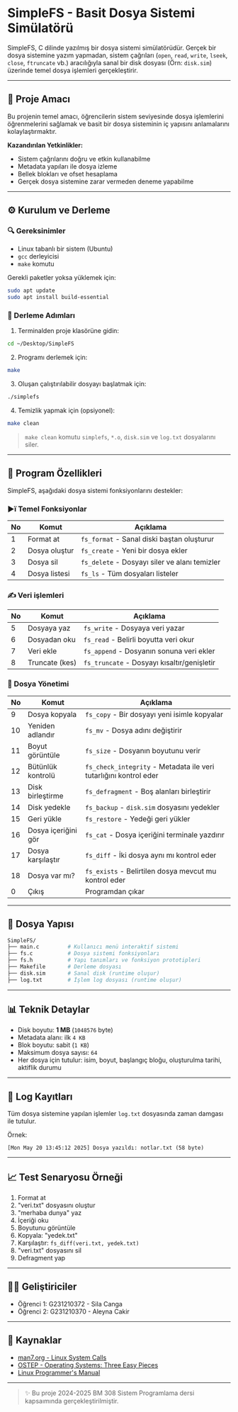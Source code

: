 # SimpleFS - Basit Dosya Sistemi Simülatörü

SimpleFS, C dilinde yazılmış bir dosya sistemi simülatörüdür. Gerçek bir dosya sistemine yazım yapmadan, sistem çağrıları (`open`, `read`, `write`, `lseek`, `close`, `ftruncate` vb.) aracılığıyla sanal bir disk dosyası (Örn: `disk.sim`) üzerinde temel dosya işlemleri gerçekleştirir.

---

## 🌟 Proje Amacı

Bu projenin temel amacı, öğrencilerin sistem seviyesinde dosya işlemlerini öğrenmelerini sağlamak ve basit bir dosya sisteminin iç yapısını anlamalarını kolaylaştırmaktır.

**Kazandırılan Yetkinlikler:**

* Sistem çağrılarını doğru ve etkin kullanabilme
* Metadata yapıları ile dosya izleme
* Bellek blokları ve ofset hesaplama
* Gerçek dosya sistemine zarar vermeden deneme yapabilme

---

## ⚙️ Kurulum ve Derleme

### 🔍 Gereksinimler

* Linux tabanlı bir sistem (Ubuntu)
* `gcc` derleyicisi
* `make` komutu

Gerekli paketler yoksa yüklemek için:

```bash
sudo apt update
sudo apt install build-essential
```

### 📂 Derleme Adımları

1. Terminalden proje klasörüne gidin:

```bash
cd ~/Desktop/SimpleFS
```

2. Programı derlemek için:

```bash
make
```

3. Oluşan çalıştırılabilir dosyayı başlatmak için:

```bash
./simplefs
```

4. Temizlik yapmak için (opsiyonel):

```bash
make clean
```

> `make clean` komutu `simplefs`, `*.o`, `disk.sim` ve `log.txt` dosyalarını siler.

---

## 🔧 Program Özellikleri

SimpleFS, aşağıdaki dosya sistemi fonksiyonlarını destekler:

### ▶ï️ Temel Fonksiyonlar

| No | Komut         | Açıklama                                      |
| -- | ------------- | --------------------------------------------- |
| 1  | Format at     | `fs_format` - Sanal diski baştan oluşturur    |
| 2  | Dosya oluştur | `fs_create` - Yeni bir dosya ekler            |
| 3  | Dosya sil     | `fs_delete` - Dosyayı siler ve alanı temizler |
| 4  | Dosya listesi | `fs_ls` - Tüm dosyaları listeler              |

### ✍️ Veri işlemleri

| No | Komut          | Açıklama                                    |
| -- | -------------- | ------------------------------------------- |
| 5  | Dosyaya yaz    | `fs_write` - Dosyaya veri yazar             |
| 6  | Dosyadan oku   | `fs_read` - Belirli boyutta veri okur       |
| 7  | Veri ekle      | `fs_append` - Dosyanın sonuna veri ekler    |
| 8  | Truncate (kes) | `fs_truncate` - Dosyayı kısaltır/genişletir |

### 📁 Dosya Yönetimi

| No | Komut               | Açıklama                                                          |
| -- | ------------------- | ----------------------------------------------------------------- |
| 9  | Dosya kopyala       | `fs_copy` - Bir dosyayı yeni isimle kopyalar                      |
| 10 | Yeniden adlandır    | `fs_mv` - Dosya adını değiştirir                                  |
| 11 | Boyut görüntüle     | `fs_size` - Dosyanın boyutunu verir                               |
| 12 | Bütünlük kontrolü   | `fs_check_integrity` - Metadata ile veri tutarlığını kontrol eder |
| 13 | Disk birleştirme    | `fs_defragment` - Boş alanları birleştirir                        |
| 14 | Disk yedekle        | `fs_backup` - `disk.sim` dosyasını yedekler                       |
| 15 | Geri yükle          | `fs_restore` - Yedeği geri yükler                                 |
| 16 | Dosya içeriğini gör | `fs_cat` - Dosya içeriğini terminale yazdırır                     |
| 17 | Dosya karşılaştır   | `fs_diff` - İki dosya aynı mı kontrol eder                        |
| 18 | Dosya var mı?       | `fs_exists` - Belirtilen dosya mevcut mu kontrol eder             |
| 0  | Çıkış               | Programdan çıkar                                                  |

---

## 📆 Dosya Yapısı

```bash
SimpleFS/
├── main.c         # Kullanıcı menü interaktif sistemi
├── fs.c           # Dosya sistemi fonksiyonları
├── fs.h           # Yapı tanımları ve fonksiyon prototipleri
├── Makefile       # Derleme dosyası
├── disk.sim       # Sanal disk (runtime oluşur)
├── log.txt        # İşlem log dosyası (runtime oluşur)
```

---

## 📊 Teknik Detaylar

* Disk boyutu: **1 MB** (`1048576` byte)
* Metadata alanı: ilk `4 KB`
* Blok boyutu: sabit (`1 KB`)
* Maksimum dosya sayısı: `64`
* Her dosya için tutulur: isim, boyut, başlangıç bloğu, oluşturulma tarihi, aktiflik durumu

---

## 📄 Log Kayıtları

Tüm dosya sistemine yapılan işlemler `log.txt` dosyasında zaman damgası ile tutulur.

Örnek:

```
[Mon May 20 13:45:12 2025] Dosya yazıldı: notlar.txt (58 byte)
```

---

## 📈 Test Senaryosu Örneği

1. Format at
2. "veri.txt" dosyasını oluştur
3. "merhaba dunya" yaz
4. İçeriği oku
5. Boyutunu görüntüle
6. Kopyala: "yedek.txt"
7. Karşılaştır: `fs_diff(veri.txt, yedek.txt)`
8. "veri.txt" dosyasını sil
9. Defragment yap

---

## 👩‍💻 Geliştiriciler

* Öğrenci 1: G231210372 - Sila Canga
* Öğrenci 2: G231210370 - Aleyna Cakir

---

## 📖 Kaynaklar

* [man7.org - Linux System Calls](https://man7.org/linux/man-pages/)
* [OSTEP - Operating Systems: Three Easy Pieces](https://pages.cs.wisc.edu/~remzi/OSTEP/)
* [Linux Programmer's Manual](https://man7.org/linux/man-pages/dir_section_2.html)

---

> ✨ Bu proje 2024-2025 BM 308 Sistem Programlama dersi kapsaımında gerçekleştirilmiştir.

